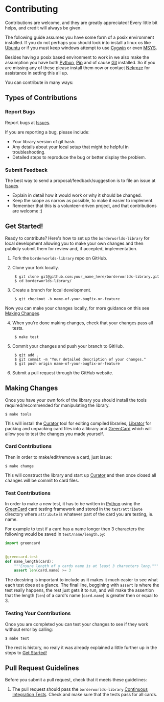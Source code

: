 # Contributing

Contributions are welcome, and they are greatly appreciated! Every
little bit helps, and credit will always be given. 

The following guide assumes you have some form of a posix environment
installed. If you do not perhaps you should look into install a linux os like
[Ubuntu][4] or if you must keep windows attempt to use [Cygwin][5] or even
[MSYS][6]. 

Besides having a posix based environment to work in we also make
the assumption you have both [Python][3], [Pip][7] and of cause [Git][8] installed. So if you are
missing any of these please install them now or contact [Nekroze][100] for
assistance in setting this all up.

You can contribute in many ways:

## Types of Contributions

### Report Bugs

Report bugs at [Issues][1].

If you are reporting a bug, please include:

* Your library version of git hash.
* Any details about your local setup that might be helpful in troubleshooting.
* Detailed steps to reproduce the bug or better display the problem.


### Submit Feedback

The best way to send a proposal/feedback/suggestion is to file an issue at
[Issues][1].

* Explain in detail how it would work or why it should be changed.
* Keep the scope as narrow as possible, to make it easier to implement.
* Remember that this is a volunteer-driven project, and that contributions
  are welcome :)

## Get Started!

Ready to contribute? Here's how to set up the `borderworlds-library` for local
development allowing you to make your own changes and then publicly submit them
for review and, if accepted, implementation.

1. Fork the `borderworlds-library` repo on GitHub.
2. Clone your fork locally.

        $ git clone git@github.com:your_name_here/borderworlds-library.git
        $ cd borderworlds-library/

3. Create a branch for local development.

        $ git checkout -b name-of-your-bugfix-or-feature

Now you can make your changes locally, for more guidance on this see
[Making Changes](#making-changes).

4. When you're done making changes, check that your changes pass all tests.

        $ make test

5. Commit your changes and push your branch to GitHub.

        $ git add .
        $ git commit -m "Your detailed description of your changes."
        $ git push origin name-of-your-bugfix-or-feature

6. Submit a pull request through the GitHub website.

## Making Changes

Once you have your own fork of the library you should install the tools
required/recommended for manipulating the library.

    $ make tools
    
This will install the [Curator][10] tool for editing compiled libraries,
[Librator][11] for packing and unpacking card files into a library and [GreenCard][12]
which will allow you to test the changes you made yourself.


### Card Contributions

Then in order to make/edit/remove a card, just issue:

    $ make change

This will construct the library and start up [Curator][10] and then once
closed all changes will be commit to card files.

### Test Contributions

In order to make a new test, it has to be written in [Python][3] using the
[GreenCard][12] card testing framework and stored in the `test/attribute`
directory where `attribute` is whatever part of the card you are testing, ie.
name.

For example to test if a card has a name longer then 3 characters the following
would be saved in `test/name/length.py`:

```python
import greencard
    
    
@greencard.test
def name_length(card):
    """Ensure length of a cards name is at least 3 characters long."""
    assert len(card.name) >= 3
```
        
The docstring is important to include as it makes it much easier to see what
each test does at a glance. The final line, beggining with `assert` is where
the test really happens, the rest just gets it to run, and will make the
assertion that the length (`len`) of a card's name (`card.name`) is greater
then or equal to 3.

### Testing Your Contributions

Once you are completed you can test your changes to see if they work without
error by calling:

    $ make test

The rest is history, no realy it was already explained a little further up in
the steps to [Get Started!](#get-started)

## Pull Request Guidelines

Before you submit a pull request, check that it meets these guidelines:

1. The pull request should pass the `borderworlds-library`
   [Continuous Integration Tests][2]. Check and make sure that the tests pass
   for all cards.

[1]: http://github.com/Nekroze/borderworlds-library/issues
[2]: http://travis-ci.org/Nekroze/borderworlds-library/pull_requests
[3]: http://python.org/
[4]: http://www.ubuntu.com/
[5]: http://www.cygwin.com/
[6]: http://www.mingw.org/wiki/MSYS
[7]: http://pypi.python.org/pypi/pip
[8]: http://git-scm.com/
[10]: http://pypi.python.org/pypi/librarian-curator
[11]: http://pypi.python.org/pypi/librator
[12]: http://pypi.python.org/pypi/greencard
[100]: http://github.com/Nekroze
